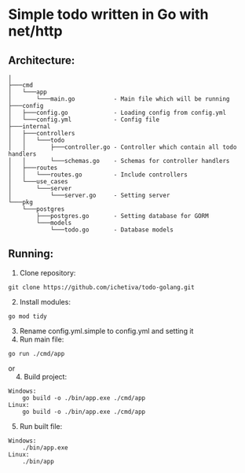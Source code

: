# Simple todo written in Go with net/http

## Architecture:
```
│
├───cmd
│   └───app
│       └───main.go           - Main file which will be running
├───config
│   ├───config.go             - Loading config from config.yml
│   └───config.yml            - Config file
├───internal
│   ├───controllers
│   │   └───todo
│   │       ├───controller.go - Controller which contain all todo handlers
│   │       └───schemas.go    - Schemas for controller handlers
│   ├───routes
│   │   └───routes.go         - Include controllers
│   └───use_cases
│       └───server
│           └───server.go     - Setting server
└───pkg
    └───postgres
        ├───postgres.go       - Setting database for GORM
        └───models
            └───todo.go       - Database models
```

## Running:
1. Clone repository:
```
git clone https://github.com/ichetiva/todo-golang.git
```
2. Install modules:
```
go mod tidy
```
3. Rename config.yml.simple to config.yml and setting it
4. Run main file:
```
go run ./cmd/app
```
or\
&nbsp;&nbsp;&nbsp;&nbsp;4. Build project:
```
Windows:
    go build -o ./bin/app.exe ./cmd/app
Linux:
    go build -o ./bin/app.exe ./cmd/app
```
5. Run built file:
```
Windows:
    ./bin/app.exe
Linux:
    ./bin/app
```
